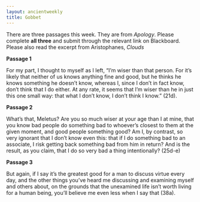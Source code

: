 ```yaml
---
layout: ancientweekly
title: Gobbet 
---
```

There are three passages this week. They are from *Apology*. Please complete **all three** and submit through the relevant link on Blackboard. Please also read the excerpt from Aristophanes, *Clouds*

**Passage 1**

For my part, I thought to myself as I left, “I’m wiser than that person. For it’s likely that neither of us knows anything fine and good, but he thinks he knows something he doesn’t know, whereas I, since I don’t in fact know, don’t think that I do either. At any rate, it seems that I’m wiser than he in just this one small way: that what I don’t know, I don’t think I know.” (21d).

**Passage 2**

What’s that, Meletus? Are you so much wiser at your age than I at mine, that you know bad people do something bad to whoever’s closest to them at the given moment, and good people something good? Am I, by contrast, so very ignorant that I don’t know even this: that if I do something bad to an associate, I risk getting back something bad from him in return? And is the result, as you claim, that I do so very bad a thing intentionally? (25d-e)

**Passage 3**

But again, if I say it’s the greatest good for a man to discuss virtue every day, and the other things you’ve heard me discussing and examining myself and others about, on the grounds that the unexamined life isn’t worth living for a human being, you’ll believe me even less when I say that (38a).



